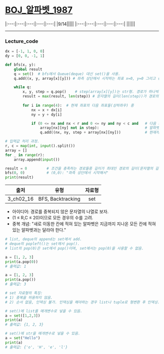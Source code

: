# [BOJ_알파벳_1987](https://www.acmicpc.net/problem/1987)
|:---:|:---:|:---:|:---:|:---:|
|9/14|||||
|:---:|:---:|:---:|:---:|:---:|
||||||
***
### Lecture_code
```python
dx = [-1, 1, 0, 0]
dy = [0, 0, -1, 1]

def bfs(x, y):
    global result
    q = set()  # bfs에서 Queue(deque) 대신 set()을 사용. 
    q.add((x, y, array[x][y])) # 좌측 상단에서 시작하는 좌표 x=0, y=0 그리고 (0, 0)에 해당하는 알파벳(array[x][y]).

    while q:
        x, y, step = q.pop()    # step(array[x][y])는 str형. 경로가 하나씩 추가될수록 문자열도 하나씩 길어짐.
        result = max(result, len(step)) # 문자열의 길이(len(step))가 경로의 길이다.
        
        for i in range(4):  # 현재 좌표의 다음 좌표들(상하좌우) 중 
            nx = x + dx[i]
            ny = y + dy[i]

            if (0 <= nx and nx < r and 0 <= ny and ny < c and   # 다음 좌표의 x, y 좌표가 주어진 범위 내에 존재하면서 동시에 
                array[nx][ny] not in step):                     # 알파벳(원소)이 지금까지 지나온 모든 칸에 적혀 있는 알파벳과 다른 경우
                q.add((nx, ny, step + array[nx][ny]))           # 현재까지 구한 문자열(step)에 다음좌표에 해당하는 알파벳을 추가한다.

# 입력값 처리 과정. 
r, c = map(int, input().split())
array = []
for _ in range(r):
    array.append(input())

result = 0         # 조건을 충족하는 경로들중 길이가 최대인 경로의 길이(문자열의 길이)를 담을 변수.
bfs(0, 0)          # (0,0): "좌측 상단에서 시작해서"
print(result)
```
|출저|유형|자료형|
|:---:|:---:|:---:|
|3_ch02_16|BFS, Backtracking|set|
* 아이디어: 경로를 중복되지 않은 문자열의 나열로 보자.
* (1 ≤ R,C ≤ 20)이므로 모든 경우의 수를 고려.
* 중복 개념: "새로 이동한 칸에 적혀 있는 알파벳은 지금까지 지나온 모든 칸에 적혀 있는 알파벳과는 달라야 한다."
```python
# list, deque의 append는 set에서 add.
# deque의 popleft()는 set에서 pop().
# list의 pop(0)은 set에서 pop()이며, set에서는 pop(0)을 사용할 수 없음.

a = [1, 2, 3]
print(a.pop(0))
# 출력값: 1

a = [1, 2, 3]
print(a.pop())
# 출력값: 3

# set 자료형의 특징: 
# 1) 중복을 허용하지 않음. 
# 2) 순서 없음, 인덱싱 불가. 인덱싱을 해야하는 경우 list나 tuple로 형변환 후 인덱싱.

# set()에 list를 매개변수로 넣을 수 있음.
a = set([1,2,3])
print(a)
# 출력값: {1, 2, 3}

# set()에 str을 매개변수로 넣을 수 있음.
a = set("Hello")
print(a)
# 출력값: {'o', 'H', 'e', 'l'}
```
